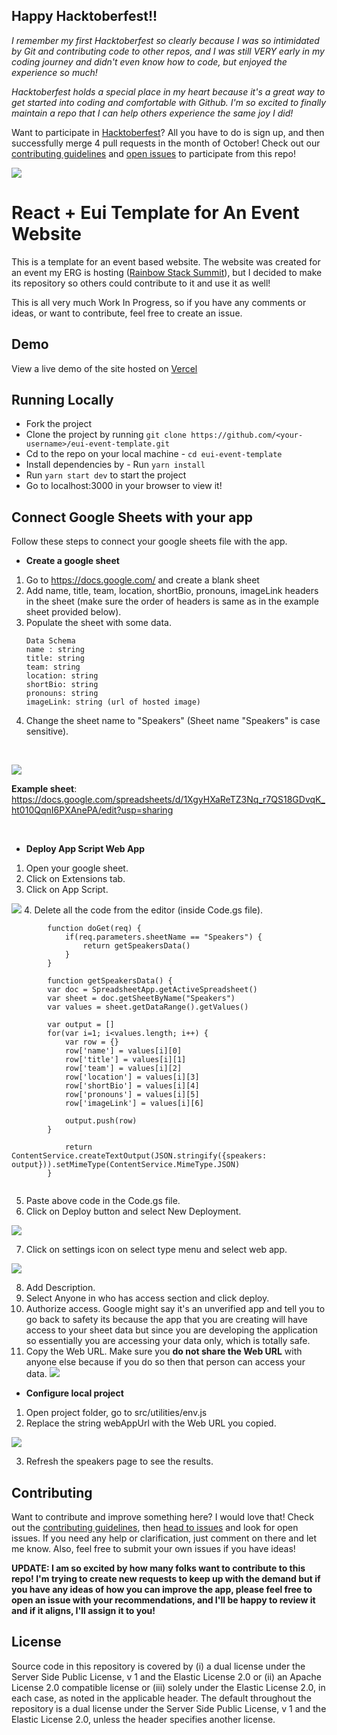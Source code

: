 ## Happy Hacktoberfest!!

_I remember my first Hacktoberfest so clearly because I was so intimidated by Git and contributing code to other repos, and I was still VERY early in my coding journey and didn't even know how to code, but enjoyed the experience so much!_

_Hacktoberfest holds a special place in my heart because it's a great way to get started into coding and comfortable with Github. I'm so excited to finally maintain a repo that I can help others experience the same joy I did!_

Want to participate in [Hacktoberfest](https://hacktoberfest.com/)? All you have to do is sign up, and then successfully merge 4 pull requests in the month of October! Check out our [contributing guidelines](https://github.com/brittanyjoiner15/eui-event/blob/main/contributing.md) and [open issues](https://github.com/brittanyjoiner15/eui-event) to participate from this repo!

![](https://firebasestorage.googleapis.com/v0/b/photo-url-generator-e736c.appspot.com/o/posts%2FZaQRmT7oKMwu9dgUV1bf%2Fimage?alt=media&token=acb8b002-fa77-4bb7-98d6-9195adfa41f4)

# React + Eui Template for An Event Website

This is a template for an event based website. The website was created for an event my ERG is hosting ([Rainbow Stack Summit](https://www.rainbowstacksummit.com/)), but I decided to make its repository so others could contribute to it and use it as well!

This is all very much Work In Progress, so if you have any comments or ideas, or want to contribute, feel free to create an issue.

## Demo

View a live demo of the site hosted on [Vercel](https://eui-event.vercel.app/)

## Running Locally

- Fork the project
- Clone the project by running `git clone https://github.com/<your-username>/eui-event-template.git`
- Cd to the repo on your local machine - `cd eui-event-template`
- Install dependencies by - Run `yarn install`
- Run `yarn start dev` to start the project
- Go to localhost:3000 in your browser to view it!

## Connect Google Sheets with your app

Follow these steps to connect your google sheets file with the app.

- **Create a google sheet**
 1. Go to https://docs.google.com/ and create a blank sheet
 2. Add name, title, team, location, shortBio, pronouns, imageLink headers in the sheet (make sure the order of headers is same as in the example sheet provided below).
 3. Populate the sheet with some data.
    ``` 
    Data Schema
    name : string
    title: string
    team: string
    location: string
    shortBio: string
    pronouns: string
    imageLink: string (url of hosted image)
    ```
  4. Change the sheet name to "Speakers" (Sheet name "Speakers" is case sensitive).
  <br>

![](https://i.postimg.cc/MGPDVgkF/Sheet-Demo.jpg)

**Example sheet**: 
https://docs.google.com/spreadsheets/d/1XgyHXaReTZ3Nq_r7QS18GDvqK_ht010QqnI6PXAnePA/edit?usp=sharing

<br>

- **Deploy App Script Web App**
 1. Open your google sheet.
 2. Click on Extensions tab.
 3. Click on App Script. 


![](https://i.postimg.cc/x8BPkmzp/App-Script.jpg)
 4. Delete all the code from the editor (inside Code.gs file).
```
        function doGet(req) {
            if(req.parameters.sheetName == "Speakers") {
                return getSpeakersData()
            }
        }

        function getSpeakersData() {
        var doc = SpreadsheetApp.getActiveSpreadsheet()
        var sheet = doc.getSheetByName("Speakers")
        var values = sheet.getDataRange().getValues()
        
        var output = []
        for(var i=1; i<values.length; i++) {
            var row = {}
            row['name'] = values[i][0]
            row['title'] = values[i][1]
            row['team'] = values[i][2]
            row['location'] = values[i][3]
            row['shortBio'] = values[i][4]
            row['pronouns'] = values[i][5]
            row['imageLink'] = values[i][6]

            output.push(row)
        }

            return ContentService.createTextOutput(JSON.stringify({speakers: output})).setMimeType(ContentService.MimeType.JSON)
        }
        
 ```
        
5. Paste above code in the Code.gs file.
6. Click on Deploy button and select New Deployment. 

![](https://i.postimg.cc/43DGfL8r/New-deployment.jpg)

7. Click on settings icon on select type menu and select web app. 

![](https://i.postimg.cc/jjW3jRmj/Deployment-settings.jpg)

8. Add Description.
9. Select Anyone in who has access section and click deploy.
10. Authorize access. 
 Google might say it's an unverified app and tell you to go back to safety its because the app that you are creating will have access to your sheet data but since you are developing the application so essentially you are accessing your data only, which is totally safe. 
11. Copy the Web URL.
 Make sure you **do not share the Web URL** with anyone else because if you do so then that person can access your data.
![](https://i.postimg.cc/1Xzq937C/Copy-url.jpg)

- **Configure local project**

1. Open project folder, go to src/utilities/env.js
2. Replace the string webAppUrl with the Web URL you copied.

![](https://i.postimg.cc/9fJXcY32/Env-file.jpg)

3. Refresh the speakers page to see the results.

## Contributing

Want to contribute and improve something here? I would love that! Check out the [contributing guidelines](https://github.com/brittanyjoiner15/eui-event/blob/main/contributing.md), then [head to issues](https://github.com/brittanyjoiner15/eui-event/issues) and look for open issues. If you need any help or clarification, just comment on there and let me know. Also, feel free to submit your own issues if you have ideas!

**UPDATE: I am so excited by how many folks want to contribute to this repo! I'm trying to create new requests to keep up with the demand but if you have any ideas of how you can improve the app, please feel free to open an issue with your recommendations, and I'll be happy to review it and if it aligns, I'll assign it to you!**

## License

Source code in this repository is covered by (i) a dual license under the Server
Side Public License, v 1 and the Elastic License 2.0 or (ii) an Apache License
2.0 compatible license or (iii) solely under the Elastic License 2.0, in each
case, as noted in the applicable header. The default throughout the repository
is a dual license under the Server Side Public License, v 1 and the Elastic
License 2.0, unless the header specifies another license.
